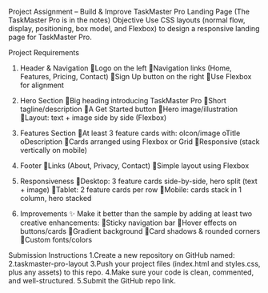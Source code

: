 Project Assignment – Build & Improve TaskMaster Pro Landing Page
(The TaskMaster Pro is in the notes)
Objective
Use CSS layouts (normal flow, display, positioning, box model, and Flexbox) to design a responsive landing page for TaskMaster Pro.

Project Requirements
1. Header & Navigation
Logo on the left
Navigation links (Home, Features, Pricing, Contact)
Sign Up button on the right
Use Flexbox for alignment

2. Hero Section
Big heading introducing TaskMaster Pro
Short tagline/description
A Get Started button
Hero image/illustration
Layout: text + image side by side (Flexbox)

3. Features Section
At least 3 feature cards with:
oIcon/image
oTitle
oDescription
Cards arranged using Flexbox or Grid
Responsive (stack vertically on mobile)

4. Footer
Links (About, Privacy, Contact)
Simple layout using Flexbox

5. Responsiveness
Desktop: 3 feature cards side-by-side, hero split (text + image)
Tablet: 2 feature cards per row
Mobile: cards stack in 1 column, hero stacked

6. Improvements ✨
Make it better than the sample by adding at least two creative enhancements:
Sticky navigation bar
Hover effects on buttons/cards
Gradient background
Card shadows & rounded corners
Custom fonts/colors

Submission Instructions
1.Create a new repository on GitHub named:
2.taskmaster-pro-layout
3.Push your project files (index.html and styles.css, plus any assets) to this repo.
4.Make sure your code is clean, commented, and well-structured.
5.Submit the GitHub repo link.
